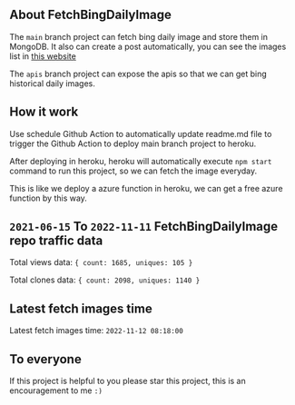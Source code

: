 ## About FetchBingDailyImage

The `main` branch project can fetch bing daily image and store them in MongoDB.
It also can create a post automatically, you can see the images list in [this website](https://oursalbum.netlify.app)

The `apis` branch project can expose the apis so that we can get bing historical daily images.

## How it work

Use schedule Github Action to automatically update readme.md file to trigger the Github Action to deploy main branch project to heroku.

After deploying in heroku, heroku will automatically execute `npm start` command to run this project, so we can fetch the image everyday.

This is like we deploy a azure function in heroku, we can get a free azure function by this way.

## `2021-06-15` To `2022-11-11` FetchBingDailyImage repo traffic data

Total views data: `{ count: 1685, uniques: 105 }`

Total clones data: `{ count: 2098, uniques: 1140 }`

## Latest fetch images time

Latest fetch images time: `2022-11-12 08:18:00`

## To everyone

If this project is helpful to you please star this project, this is an encouragement to me `:)`



